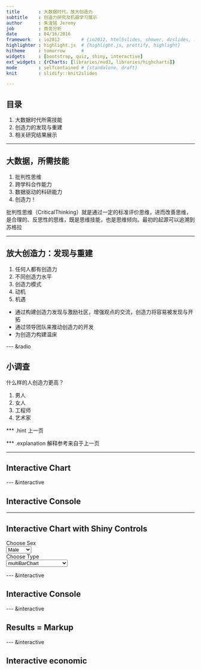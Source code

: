 ```yaml
---
title       : 大数据时代，放大创造力
subtitle    : 创造力研究及机器学习展示
author      : 朱浚铭 Jeremy
job         : 商务分析
date        : 04/16/2016
framework   : io2012        # {io2012, html5slides, shower, dzslides, ...}
highlighter : highlight.js  # {highlight.js, prettify, highlight}
hitheme     : tomorrow      # 
widgets     : [bootstrap, quiz, shiny, interactive]
ext_widgets : {rCharts: [libraries/nvd3, libraries/highcharts]}
mode        : selfcontained # {standalone, draft}
knit        : slidify::knit2slides

---
```


## 目录

1. 大数据时代所需技能
2. 创造力的发现与重建
3. 相关研究结果展示

---

## 大数据，所需技能

1. 批判性思维
2. 跨学科合作能力
3. 数据驱动的科研能力
4. 创造力！

批判性思维（CriticalThinking）就是通过一定的标准评价思维，进而改善思维，是合理的、反思性的思维，既是思维技能，也是思维倾向。最初的起源可以追溯到苏格拉

---

## 放大创造力：发现与重建

1. 任何人都有创造力
2. 不同创造力水平
3. 创造力模式
4. 动机
5. 机遇

- 通过构建创造力发现与激励社区，增强观点的交流，创造力将容易被发现与开拓
- 通过领导团队来推动创造力的开发
- 为创造力构建温床

--- &radio

## 小调查

什么样的人创造力更高？

1. 男人
2. 女人
3. 工程师
4. 艺术家

*** .hint
上一页

*** .explanation
解释参考来自于上一页

---

## Interactive Chart


<div id = 'chart1' class = 'rChart nvd3'></div>
<script type='text/javascript'>
 $(document).ready(function(){
      drawchart1()
    });
    function drawchart1(){  
      var opts = {
 "dom": "chart1",
"width":    800,
"height":    400,
"x": "Hair",
"y": "Freq",
"group": "Eye",
"type": "multiBarChart",
"id": "chart1" 
},
        data = [
 {
 "Hair": "Black",
"Eye": "Brown",
"Sex": "Male",
"Freq":             32 
},
{
 "Hair": "Brown",
"Eye": "Brown",
"Sex": "Male",
"Freq":             53 
},
{
 "Hair": "Red",
"Eye": "Brown",
"Sex": "Male",
"Freq":             10 
},
{
 "Hair": "Blond",
"Eye": "Brown",
"Sex": "Male",
"Freq":              3 
},
{
 "Hair": "Black",
"Eye": "Blue",
"Sex": "Male",
"Freq":             11 
},
{
 "Hair": "Brown",
"Eye": "Blue",
"Sex": "Male",
"Freq":             50 
},
{
 "Hair": "Red",
"Eye": "Blue",
"Sex": "Male",
"Freq":             10 
},
{
 "Hair": "Blond",
"Eye": "Blue",
"Sex": "Male",
"Freq":             30 
},
{
 "Hair": "Black",
"Eye": "Hazel",
"Sex": "Male",
"Freq":             10 
},
{
 "Hair": "Brown",
"Eye": "Hazel",
"Sex": "Male",
"Freq":             25 
},
{
 "Hair": "Red",
"Eye": "Hazel",
"Sex": "Male",
"Freq":              7 
},
{
 "Hair": "Blond",
"Eye": "Hazel",
"Sex": "Male",
"Freq":              5 
},
{
 "Hair": "Black",
"Eye": "Green",
"Sex": "Male",
"Freq":              3 
},
{
 "Hair": "Brown",
"Eye": "Green",
"Sex": "Male",
"Freq":             15 
},
{
 "Hair": "Red",
"Eye": "Green",
"Sex": "Male",
"Freq":              7 
},
{
 "Hair": "Blond",
"Eye": "Green",
"Sex": "Male",
"Freq":              8 
} 
]
  
      if(!(opts.type==="pieChart" || opts.type==="sparklinePlus" || opts.type==="bulletChart")) {
        var data = d3.nest()
          .key(function(d){
            //return opts.group === undefined ? 'main' : d[opts.group]
            //instead of main would think a better default is opts.x
            return opts.group === undefined ? opts.y : d[opts.group];
          })
          .entries(data);
      }
      
      if (opts.disabled != undefined){
        data.map(function(d, i){
          d.disabled = opts.disabled[i]
        })
      }
      
      nv.addGraph(function() {
        var chart = nv.models[opts.type]()
          .width(opts.width)
          .height(opts.height)
          
        if (opts.type != "bulletChart"){
          chart
            .x(function(d) { return d[opts.x] })
            .y(function(d) { return d[opts.y] })
        }
          
         
        
          
        

        
        
        
      
       d3.select("#" + opts.id)
        .append('svg')
        .datum(data)
        .transition().duration(500)
        .call(chart);

       nv.utils.windowResize(chart.update);
       return chart;
      });
    };
</script>

--- &interactive

## Interactive Console

<textarea class='interactive' id='interactive{{slide.num}}' data-cell='{{slide.num}}' data-results='asis' style='display:none'>require(googleVis)
M1 <- gvisMotionChart(Fruits, idvar = 'Fruit', timevar = 'Year')
print(M1, 'chart')</textarea>

---

## Interactive Chart with Shiny Controls

<div class="row-fluid">
  <div class="col-sm-4">
    <form class="well">
      <div class="form-group shiny-input-container">
        <label class="control-label" for="sex">Choose Sex</label>
        <div>
          <select id="sex"><option value="Male" selected>Male</option>
<option value="Female">Female</option></select>
          <script type="application/json" data-for="sex" data-nonempty="">{}</script>
        </div>
      </div>
      <div class="form-group shiny-input-container">
        <label class="control-label" for="type">Choose Type</label>
        <div>
          <select id="type"><option value="multiBarChart" selected>multiBarChart</option>
<option value="multiBarHorizontalChart">multiBarHorizontalChart</option></select>
          <script type="application/json" data-for="type" data-nonempty="">{}</script>
        </div>
      </div>
    </form>
  </div>
  <div class="col-sm-8">
    <div id="nvd3plot" class="shiny-html-output nvd3 rChart"></div>
  </div>
</div>

--- &interactive

## Interactive Console

<textarea class='interactive' id='interactive{{slide.num}}' data-cell='{{slide.num}}' data-results='asis' style='display:none'>require(rCharts)
a <- Highcharts$new()
a$chart(type = "spline")
a$series(data = c(1, 3, 2, 4, 5, 4, 6, 2, 3, 5, NA), dashStyle = "longdash")
a$series(data = c(NA, 4, 1, 3, 4, 2, 9, 1, 2, 3, 4), dashStyle = "shortdot")
a$legend(symbolWidth = 80)
a$print('chart3')</textarea>

--- &interactive

## Results = Markup

<textarea class='interactive' id='interactive{{slide.num}}' data-cell='{{slide.num}}' data-results='markup' style='display:none'>require(xtable)
options(xtable.type = 'html')
xtable(head(mtcars))</textarea>

--- &interactive

## Interactive economic 

<textarea class='interactive' id='interactive{{slide.num}}' data-cell='{{slide.num}}' data-results='markup' style='display:none'>data(economics, package = "ggplot2")
econ = transform(economics, date = as.character(date))
m1 = mPlot(x = "date", y = c("psavert", "uempmed"), type = "Line", data = econ)
m1$set(pointSize = 0, lineWidth = 1)
m1</textarea>

